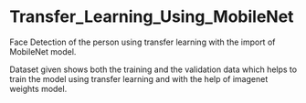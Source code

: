 # Transfer_Learning_Using_MobileNet

Face Detection of the person using transfer learning with the import of MobileNet model.

Dataset given shows both the training and the validation data which helps to train the model using transfer learning and with the help of imagenet weights model.
